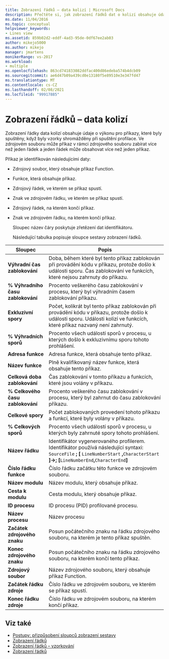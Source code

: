 ```yaml
---
title: Zobrazení řádků – data kolizí | Microsoft Docs
description: Přečtěte si, jak zobrazení řádků dat o kolizí obsahuje údaje o výkonu pro příkazy, které byly spuštěny, když byly vzorky shromážděny při spuštění profilace.
ms.date: 11/04/2016
ms.topic: conceptual
helpviewer_keywords:
- Lines view
ms.assetid: 859b02d2-eddf-4ad3-95de-0df67ee2ab03
author: mikejo5000
ms.author: mikejo
manager: jmartens
monikerRange: vs-2017
ms.workload:
- multiple
ms.openlocfilehash: 863cd741833082ddfac400d86edeba574b4dcb09
ms.sourcegitcommit: ae6d47b09a439cd0e13180f5e89510e3e347fd47
ms.translationtype: MT
ms.contentlocale: cs-CZ
ms.lasthandoff: 02/08/2021
ms.locfileid: "99917885"
---
```

# <a name="lines-view---contention-data"></a>Zobrazení řádků – data kolizí
Zobrazení řádky data kolizí obsahuje údaje o výkonu pro příkazy, které byly spuštěny, když byly vzorky shromážděny při spuštění profilace. Ve zdrojovém souboru může příkaz v rámci zdrojového souboru zabírat více než jeden řádek a jeden řádek může obsahovat více než jeden příkaz.

 Příkaz je identifikován následujícími daty:

- Zdrojový soubor, který obsahuje příkaz Function.

- Funkce, která obsahuje příkaz.

- Zdrojový řádek, ve kterém se příkaz spustí.

- Znak ve zdrojovém řádku, ve kterém se příkaz spustí.

- Zdrojový řádek, na kterém končí příkaz.

- Znak ve zdrojovém řádku, na kterém končí příkaz.

  Sloupec název čáry poskytuje zřetězení dat identifikátoru.

  Následující tabulka popisuje sloupce sestavy zobrazení řádků.

|Sloupec|Popis|
|------------|-----------------|
|**Výhradní čas zablokování**|Doba, během které byl tento příkaz zablokován při provádění kódu v příkazu, protože došlo k události sporu. Čas zablokování ve funkcích, které nejsou zahrnuty do příkazu.|
|**% Výhradního času zablokování**|Procento veškerého času zablokování v procesu, který byl výhradním časem zablokování příkazu.|
|**Exkluzivní spory**|Počet, kolikrát byl tento příkaz zablokován při provádění kódu v příkazu, protože došlo k události sporu. Události kolizí ve funkcích, které příkaz nazvaný není zahrnutý.|
|**% Výhradních sporů**|Procento všech událostí sporů v procesu, u kterých došlo k exkluzivnímu sporu tohoto prohlášení.|
|**Adresa funkce**|Adresa funkce, která obsahuje tento příkaz.|
|**Název funkce**|Plně kvalifikovaný název funkce, která obsahuje tento příkaz.|
|**Celková doba zablokování**|Čas zablokování v tomto příkazu a funkcích, které jsou volány v příkazu.|
|**% Celkového času zablokování**|Procento veškerého času zablokování v procesu, který byl zahrnut do času zablokování příkazu.|
|**Celkové spory**|Počet zablokovaných provedení tohoto příkazu a funkcí, které byly volány v příkazu.|
|**% Celkových sporů**|Procento všech událostí sporů v procesu, u kterých byly zahrnuté spory tohoto prohlášení.|
|**Název řádku**|Identifikátor vygenerovaného profilerem. Identifikátor používá následující syntaxi: `SourceFile` **; [** `LineNumberStart` **,**`CharacterStart` **]->; [**`LineNumberEnd`**,**`CharacterEnd`**]**|
|**Číslo řádku funkce**|Číslo řádku začátku této funkce ve zdrojovém souboru.|
|**Název modulu**|Název modulu, který obsahuje příkaz.|
|**Cesta k modulu**|Cesta modulu, který obsahuje příkaz.|
|**ID procesu**|ID procesu (PID) profilované procesu.|
|**Název procesu**|Název procesu|
|**Začátek zdrojového znaku**|Posun počátečního znaku na řádku zdrojového souboru, na kterém je tento příkaz spuštěn.|
|**Konec zdrojového znaku**|Posun počátečního znaku na řádku zdrojového souboru, na kterém končí tento příkaz.|
|**Zdrojový soubor**|Název zdrojového souboru, který obsahuje příkaz Function.|
|**Začátek řádku zdroje**|Číslo řádku ve zdrojovém souboru, ve kterém se příkaz spustí.|
|**Konec řádku zdroje**|Číslo řádku ve zdrojovém souboru, na kterém končí příkaz.|

## <a name="see-also"></a>Viz také
- [Postupy: přizpůsobení sloupců zobrazení sestavy](../profiling/how-to-customize-report-view-columns.md)
- [Zobrazení řádků](../profiling/lines-view.md)
- [Zobrazení řádků – vzorkování](../profiling/lines-view-dotnet-memory-sampling-data.md)
- [Zobrazení řádků](../profiling/lines-view-sampling-data.md)
